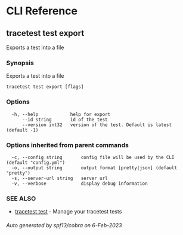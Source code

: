 # CLI Reference
## tracetest test export

Exports a test into a file

### Synopsis

Exports a test into a file

```
tracetest test export [flags]
```

### Options

```
  -h, --help            help for export
      --id string       id of the test
      --version int32   version of the test. Default is latest (default -1)
```

### Options inherited from parent commands

```
  -c, --config string       config file will be used by the CLI (default "config.yml")
  -o, --output string       output format [pretty|json] (default "pretty")
  -s, --server-url string   server url
  -v, --verbose             display debug information
```

### SEE ALSO

* [tracetest test](tracetest_test.md)	 - Manage your tracetest tests

###### Auto generated by spf13/cobra on 6-Feb-2023
